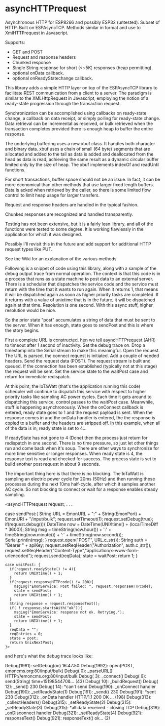 # asyncHTTPrequest

Asynchronous HTTP for ESP8266 and possibly ESP32 (untested). 
Subset of HTTP.
Built on ESPAsyncTCP.
Methods similar in format and use to XmlHTTPrequest in Javascript.

Supports:
* GET and POST
* Request and response headers
* Chunked response
* Single String response for short (<~5K) responses (heap permitting).
* optional onData callback.
* optional onReadyStatechange callback.

This library adds a simple HTTP layer on top of the ESPAsyncTCP library to facilitate REST communication from a client to a server. The paradigm is similar to the XMLHttpRequest in Javascript, employing the notion of a ready-state progression through the transaction request.

Synchronization can be accomplished using callbacks on ready-state change, a callback on data receipt, or simply polling for ready-state change. Data retrieval can be incremental as received, or bulk retrieved when the transaction completes provided there is enough heap to buffer the entire response.

The underlying buffering uses a new xbuf class. It handles both character and binary data. xbuf uses a chain of small (64 byte) segments that are allocated and added to the tail as data is added and deallocated from the head as data is read, achieving the same result as a dynamic circular buffer limited only by the size of heap. The xbuf implements indexOf and readUntil functions.

For short transactions, buffer space should not be an issue. In fact, it can be more economical than other methods that use larger fixed length buffers. Data is acked when retrieved by the caller, so there is some limited flow control to limit heap usage for larger transfers.

Request and response headers are handled in the typical fashion.

Chunked responses are recognized and handled transparently.

Testing has not been extensive, but it is a fairly lean library, and all of the functions were tested to some degree. It is working flawlessly in the application for which it was designed.

Possibly I'll revisit this in the future and add support for additional HTTP request types like PUT.

See the Wiki for an explanation of the various methods.

Following is a snippet of code using this library, along with a sample of the debug output trace from normal operation.  The context is that this code is in a process that runs as a state machine to post data to an external server.  There is a scheduler that dispatches the service code and the service must return with the time that it wants to run again.  When it returns 1, that means it will be dispatched again as soon as higher priority tasks are completed.  If it returns with a value of unixtime that is in the future, it will be dispatched again at that time.  Resolution is one second.  With this async stuff, higher resolution would be nice.

So the prior state "post" accumulates a string of data that must be sent to the server.  When it has enough, state goes to sendPost and this is where the story begins.  

First a complete URL is constructed. 
hen we tell asyncHTTPrequest (AHR) to timeout after 1 second of inactivity. 
Set the debug trace on.
Drop a timestamp into the Serial stream to make this meaningful.
Open the request.  The URL is parsed, the connect request is initiated.
Add a couple of needed headers.
Send the request data (POST). The request stream is built and queued. If the connection has been established (typically not at this stage) the request will be sent.
Set the service state to the waitPost case and return for immediate redispatch.

At this point, the IoTaWatt (that's the application running this code) scheduler will continue to dispatch this service with respect to higher priority tasks like sampling AC power cycles.  Each time it gets around to dispatching this service, control passes to the waitPost case. Meanwhile, stuff is happening asynchronously.  When the onConnect callback is entered, ready state goes to 1 and the request payload is sent.  When the response comes in and the onData handler is entered, the the response is copied to a buffer and the headers are stripped off.  In this example, when all of the data is in, ready state is set to 4... 

If readyState has not gone to 4 (Done) then the process just return for redispatch in one second.  There is no time pressure, so just let other things run and come back when it's soup. There are other ways to synchronize for more time sensitive or longer responses.
When ready state is 4, the response text is read and checked for success.
The process state is set to build another post request in about 9 seconds.

The important thing here is that there is no blocking.  The IoTaWatt is sampling an electric power cycle for 20ms (50Hz) and then running these processes during the next 10ms half-cycle, after which it samples another AC cycle. So not blocking to connect or wait for a response enables steady sampling.


  <asyncHTTPrequest request;
	.
	.
	.

   case sendPost:{
      String URL = EmonURL + ":" + String(EmonPort) + EmonURI + "/input/bulk";
      request.setTimeout(1);
      request.setDebug(true);
	  if(request.debug()){
        DateTime now = DateTime(UNIXtime() + (localTimeDiff * 3600));
        String msg = timeString(now.hour()) + ':' + timeString(now.minute()) + ':' + timeString(now.second());
        Serial.println(msg);
      }
      request.open("POST", URL.c_str());
      String auth = "Bearer " + apiKey;
      request.setReqHeader("Authorization", auth.c_str());
      request.setReqHeader("Content-Type","application/x-www-form-urlencoded");
      request.send(reqData);
      state = waitPost;
      return 1;
    } 

    case waitPost: {
      if(request.readyState() != 4){
        return UNIXtime() + 1; 
      }
      if(request.responseHTTPcode() != 200){
        msgLog("EmonService: Post failed: ", request.responseHTTPcode);  
        state = sendPost;
        return UNIXtime() + 1;
      }
      String response = request.responseText();
      if( ! response.startsWith("ok")){
        msgLog("EmonService: response not ok. Retrying.");
        state = sendPost;
        return UNIXtime() + 1;
      }
      reqData = "";
      reqEntries = 0;    
      state = post;
      return UnixNextPost;
    }>

and here's what the debug trace looks like:

Debug(1991): setDebug(on)
16:47:50
Debug(1992): open(POST, emoncms.org:80/input/bulk)
Debug(  0): _parseURL() HTTP://emoncms.org:80/input/bulk
Debug(  3): _connect()
Debug(  6): send(String) time=1519854470&... (43)
Debug( 10): _buildRequest()
Debug( 12): _send() 230
Debug( 14): *can't send
Debug(190): _onConnect handler
Debug(190): _setReadyState(1)
Debug(191): _send() 230
Debug(191): *sent 230
Debug(312): _onData handler HTTP/1.1 200 OK
... (198)
Debug(313): _collectHeaders()
Debug(315): _setReadyState(2)
Debug(315): _setReadyState(3)
Debug(315): *all data received - closing TCP
Debug(319): _onDisconnect handler
Debug(321): _setReadyState(4)
Debug(921): responseText() Debug(921): responseText() ok... (2)
